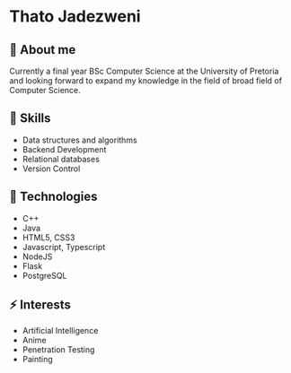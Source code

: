 
# Thato Jadezweni

## :construction_worker: About me

Currently a final year BSc Computer Science at the 
University of Pretoria and looking forward to expand
my knowledge in the field of broad field of Computer Science.

## :rocket: Skills

- Data structures and algorithms
- Backend Development
- Relational databases
- Version Control

## :wrench: Technologies
- C++
- Java
- HTML5, CSS3
- Javascript, Typescript
- NodeJS
- Flask
- PostgreSQL

## :zap: Interests
- Artificial Intelligence
- Anime
- Penetration Testing
- Painting

  

